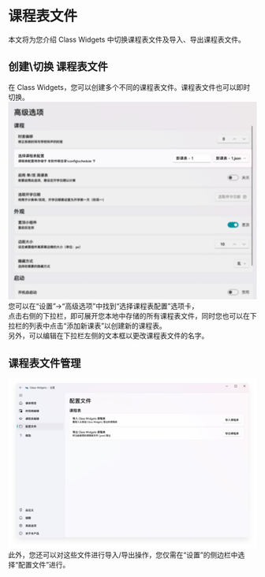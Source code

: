# 课程表文件
本文将为您介绍 Class Widgets 中切换课程表文件及导入、导出课程表文件。
## 创建\切换 课程表文件
在 Class Widgets，您可以创建多个不同的课程表文件。课程表文件也可以即时切换。
![设置页](/instr/sche/file-1.png)
您可以在“设置”->“高级选项”中找到“选择课程表配置”选项卡，  
点击右侧的下拉栏，即可展开您本地中存储的所有课程表文件，同时您也可以在下拉栏的列表中点击“添加新课表”以创建新的课程表。  
另外，可以编辑在下拉栏左侧的文本框以更改课程表文件的名字。
## 课程表文件管理
![导入导出页](/instr/sche/file-2.png)
此外，您还可以对这些文件进行导入/导出操作，您仅需在“设置”的侧边栏中选择“配置文件”进行。
